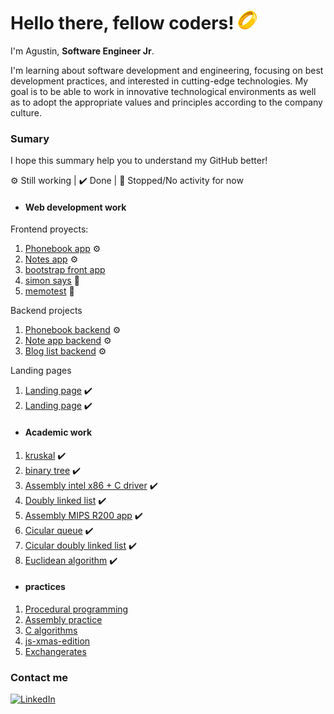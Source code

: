<h1> Hello there, fellow coders! <img src="src/one-ring.png"></h1>

I'm Agustin, **Software Engineer Jr**.

I'm learning about software development and engineering, focusing on best development practices, and interested in cutting-edge technologies. My goal is to be able to work in innovative technological environments as well as to adopt the appropriate values and principles according to the company culture.

### Sumary
I hope this summary help you to understand my GitHub better!

 ⚙️ Still working
| ✔️ Done
| 🛑 Stopped/No activity for now

- #### Web development work
Frontend proyects:
1. [Phonebook app](https://github.com/agustinlozano/phonebook "Phonebook app") ⚙️
2.  [Notes app](https://github.com/agustinlozano/notes-app "Notes app") ⚙️
3. [bootstrap front app](https://github.com/agustinlozano/front-end-projec "bootstrap front app")
4. [simon says](https://github.com/agustinlozano/simon-dice "simon says") 🛑
5. [memotest](https://github.com/agustinlozano/memotest "memotest") 🛑

Backend projects
1. [Phonebook backend](https://github.com/agustinlozano/phonebook-backend "Phonebook backend") ⚙️
2. [Note app backend](https://github.com/agustinlozano/note-app-backend "Note app backend") ⚙️
3. [Blog list backend](https://github.com/agustinlozano/blog-list-backend "Blog list backend") ⚙️

Landing pages
1. [Landing page](https://github.com/agustinlozano/landing-page-1 "Landing page") ✔️
2. [Landing page](https://github.com/agustinlozano/landing-page-2 "Landing page") ✔️

- #### Academic work
1. [kruskal](https://github.com/agustinlozano/kruskal "kruskal") ✔️
2. [binary tree](https://github.com/agustinlozano/binary-tree "binary tree") ✔️
3. [Assembly intel x86 + C driver](https://github.com/agustinlozano/driver "Assembly intel x86 + C driver") ✔️
4. [Doubly linked list](https://github.com/agustinlozano/doubly-linked-list "Doubly linked list") ✔️
5. [Assembly MIPS R200 app](https://github.com/agustinlozano/assembly-app "Assembly MIPS R200 app") ✔️
6. [Cicular queue](https://github.com/agustinlozano/circular-queue "Cicular queue") ✔️
7. [Cicular doubly linked list](https://github.com/agustinlozano/circular-doubly-linked-list "Cicular doubly linked list") ✔️
8. [Euclidean algorithm](https://github.com/agustinlozano/euclidean-algorithm "Euclidean algorithm") ✔️

- #### practices
1. [Procedural programming](https://github.com/agustinlozano/assembly-practice "Procedural programming")
2. [Assembly practice](https://github.com/agustinlozano/assembly-practice "Assembly-practice")
3. [C algorithms](https://github.com/agustinlozano/assembly-practice "C algorithms")
4. [js-xmas-edition](https://github.com/agustinlozano/js-xmas-edition "js-xmas-edition")
5. [Exchangerates](https://github.com/agustinlozano/exchangerates "Exchangerates")

### Contact me

<a href="https://www.linkedin.com/in/agustin-lozano-blua/" target="_blank"><img src="https://img.shields.io/badge/LinkedIn-%230077B5.svg?&style=flat-square&logo=linkedin&logoColor=white" alt="LinkedIn"></a>
